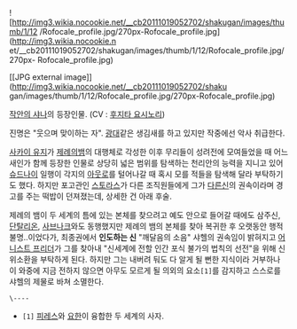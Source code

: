 ![http://img3.wikia.nocookie.net/__cb20111019052702/shakugan/images/thumb/1/12
/Rofocale_profile.jpg/270px-Rofocale_profile.jpg](http://img3.wikia.nocookie.n
et/__cb20111019052702/shakugan/images/thumb/1/12/Rofocale_profile.jpg/270px-
Rofocale_profile.jpg)

[[JPG external image]](http://img3.wikia.nocookie.net/__cb20111019052702/shaku
gan/images/thumb/1/12/Rofocale_profile.jpg/270px-Rofocale_profile.jpg)

[작안의 샤나](%EC%9E%91%EC%95%88%EC%9D%98%20%EC%83%A4%EB%82%98.md)의 등장인물. (CV :
[후지타 요시노리](%ED%9B%84%EC%A7%80%ED%83%80%20%EC%9A%94%EC%8B%9C%EB%85%B8%EB%A6%AC.md))

진명은 "웃으며 맞이하는 자". [광대](%EA%B4%91%EB%8C%80.md)같은 생김새를 하고 있지만 작중에선 악사 취급한다.

[사카이 유지](%EC%82%AC%EC%B9%B4%EC%9D%B4%20%EC%9C%A0%EC%A7%80.md)가 [제례의뱀](%EC%A0%9C%EB%A1%80%EC%9D%98%20%EB%B1%80.md)의 대행체로 각성한 이후 무리들이 성려전에 모여들었을
때 어느 새인가 함께 등장한 인물로 상당히 넓은 범위를 탐색하는 천리안의 능력을 지니고 있어
[슈드나이](%EC%8A%88%EB%93%9C%EB%82%98%EC%9D%B4.md) 일행이 각지의
[아웃로](%EC%95%84%EC%9B%83%EB%A1%9C.md)를 털어나갈 때 혹시 모를 적들을 탐색해 달라 부탁하기도 했다.
하지만 포고관인 [스토라스](%EC%8A%A4%ED%86%A0%EB%9D%BC%EC%8A%A4.md)가 다른 조직원들에게 그가 [다른신](%ED%99%8D%EC%84%B8%EC%9D%98%20%EC%8B%A0.md)의 권속이라며 경고를 주는 떡밥이 던져졌는데, 상세한
건 아래 후술.

제례의 뱀이 두 세계의 틈에 있는 본체를 찾으려고 예도 안으로 들어갈 때에도 삼주신,
[단탈리온](%EB%8B%A8%ED%83%88%EB%A6%AC%EC%98%A8.md),
[사브나크](%EC%82%AC%EB%B8%8C%EB%82%98%ED%81%AC.md)와도 동행했지만 제례의 뱀의 본체를 찾아 복귀한 후
오랫동안 행적불명..이었다가, 최종권에서 **인도하는 신** "깨달음의 소음" 샤헬의 권속임이 밝혀지고 [어니스트 프리더](%EC%96%B4%EB%8B%88%EC%8A%A4%ED%8A%B8%20%ED%94%84%EB%A6%AC%EB%8D%94.md)가 그를 찾아내 "신세계에
전할 인간 포식 불가의 법칙의 선전"을 위해 신위소환을 부탁하게 된다. 하지만 그는 내버려 둬도 다 알게 될 뻔한 지식이라 거부하나 이
와중에 지금 전하지 않으면 아무도 모르게 될 의외의 요소`[1]`를 감지하고 스스로를 샤헬의 제물로 바쳐 소멸한다.

`\----`

  * `[1]` [피레스](%ED%94%BC%EB%A0%88%EC%8A%A4.md)와 [요한](%EC%9A%94%ED%95%9C.md)이 융합한 두 세계의 사자.

